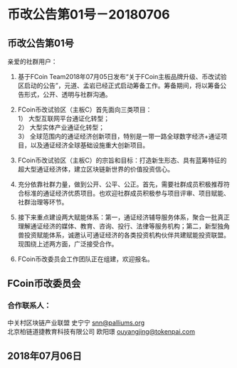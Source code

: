 # 币改公告第01号－20180706

## 币改公告第01号

亲爱的社群用户：  

1. 基于FCoin Team2018年07月05日发布“关于FCoin主板品牌升级、币改试验区启动的公告”，元道、孟岩已经正式启动筹备工作。筹备期间，将以筹备公告形式，公开、透明与社群沟通。

2. FCoin币改试验区（主板C）首先面向三类项目：  
    1） 大型互联网平台通证化转型；  
    2） 大型实体产业通证化转型；  
    3） 全球范围内的通证经济创新项目，特别是一带一路全球数字经济+通证项目，以及通证经济全球基础设施重大创新项目。  

3. FCoin币改试验区（主板C）的宗旨和目标：打造新生形态、具有蓝筹特征的超大型通证经济体，建立区块链新世界的价值投资信心。

4. 充分依靠社群力量，做到公开、公平、公正。首先，需要社群成员积极推荐符合标准的通证经济优质项目。也欢迎社群成员积极参与项目评审、项目赋能、社群治理等环节。

5. 接下来重点建设两大赋能体系：第一，通证经济辅导服务体系，聚合一批真正理解通证经济的媒体、教育、咨询、投行、法律等服务机构；第二，新型独角兽投资赋能体系，诚邀认可通证经济的各类投资机构伙伴共建赋能投资联盟。现围绕上述两方面，广泛接受合作。

6. FCoin币改委员会工作团队正在组建，欢迎报名。  

## FCoin币改委员会  

### 合作联系人：

中关村区块链产业联盟 史宁宁 <snn@palliums.org>  
北京柏链道捷教育科技有限公司 欧阳璟 <ouyangjing@tokenpai.com>
  
## 2018年07月06日
